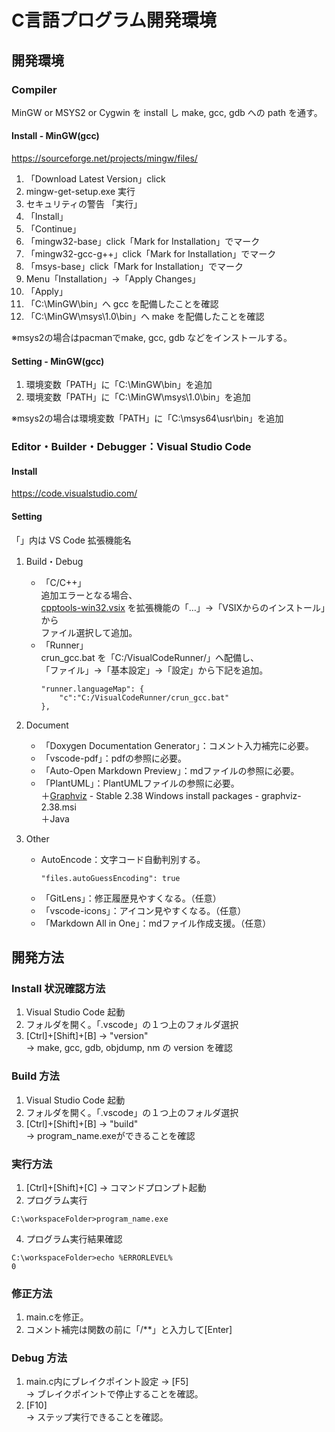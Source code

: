 # C言語プログラム開発環境
## 開発環境
### Compiler
MinGW or MSYS2 or Cygwin を install し make, gcc, gdb への path を通す。
#### Install - MinGW(gcc)
https://sourceforge.net/projects/mingw/files/  
1. 「Download Latest Version」click
1. mingw-get-setup.exe 実行
1. セキュリティの警告 「実行」
1. 「Install」
1. 「Continue」
1. 「mingw32-base」click「Mark for Installation」でマーク
1. 「mingw32-gcc-g++」click「Mark for Installation」でマーク
1. 「msys-base」click「Mark for Installation」でマーク
1. Menu「Installation」→「Apply Changes」
1. 「Apply」
1. 「C:\MinGW\bin」へ gcc を配備したことを確認
1. 「C:\MinGW\msys\1.0\bin」へ make を配備したことを確認

※msys2の場合はpacmanでmake, gcc, gdb などをインストールする。

#### Setting - MinGW(gcc)
1. 環境変数「PATH」に「C:\MinGW\bin」を追加
1. 環境変数「PATH」に「C:\MinGW\msys\1.0\bin」を追加

※msys2の場合は環境変数「PATH」に「C:\msys64\usr\bin」を追加

### Editor・Builder・Debugger：Visual Studio Code
#### Install
https://code.visualstudio.com/<br>

#### Setting
「」内は VS Code 拡張機能名
1. Build・Debug<br>
    + 「C/C++」<br>
    追加エラーとなる場合、<br>
    [cpptools-win32.vsix](https://github.com/Microsoft/vscode-cpptools/releases) を拡張機能の「…」→「VSIXからのインストール」から<br>
    ファイル選択して追加。   
    + 「Runner」<br>
    crun_gcc.bat を「C:/VisualCodeRunner/」へ配備し、<br>
    「ファイル」→「基本設定」→「設定」から下記を追加。<br>
        ```command
        "runner.languageMap": {
            "c":"C:/VisualCodeRunner/crun_gcc.bat"
        },
        ```

2. Document
    + 「Doxygen Documentation Generator」：コメント入力補完に必要。
    + 「vscode-pdf」：pdfの参照に必要。
    + 「Auto-Open Markdown Preview」：mdファイルの参照に必要。
    + 「PlantUML」：PlantUMLファイルの参照に必要。<br>
    ＋[Graphviz](https://www.graphviz.org/download/) - Stable 2.38 Windows install packages - graphviz-2.38.msi<br>
    ＋Java

3. Other<br>
    + AutoEncode：文字コード自動判別する。
        ```command
        "files.autoGuessEncoding": true
        ```
    + 「GitLens」：修正履歴見やすくなる。（任意）
    + 「vscode-icons」：アイコン見やすくなる。（任意）
    + 「Markdown All in One」：mdファイル作成支援。（任意）

## 開発方法
### Install 状況確認方法
1. Visual Studio Code 起動
1. フォルダを開く。「.vscode」の１つ上のフォルダ選択
1. [Ctrl]+[Shift]+[B] → "version"<br>
→ make, gcc, gdb, objdump, nm の version を確認

### Build 方法
1. Visual Studio Code 起動
2. フォルダを開く。「.vscode」の１つ上のフォルダ選択
3. [Ctrl]+[Shift]+[B] → "build"<br>
→ program_name.exeができることを確認

### 実行方法
1. [Ctrl]+[Shift]+[C] → コマンドプロンプト起動<br>
1. プログラム実行
```command
C:\workspaceFolder>program_name.exe
```
4. プログラム実行結果確認
```command
C:\workspaceFolder>echo %ERRORLEVEL%
0
```

### 修正方法
1. main.cを修正。
1. コメント補完は関数の前に「/**」と入力して[Enter]

### Debug 方法
1. main.c内にブレイクポイント設定 → [F5]<br>
→ ブレイクポイントで停止することを確認。
1. [F10]<br>
→ ステップ実行できることを確認。
